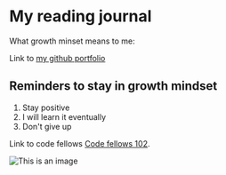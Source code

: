 # My reading journal

What growth minset means to me:

Link to [my github portfolio](https://github.com/burdolski/reading-notes)

## Reminders to stay in growth mindset

1. Stay positive
2. I will learn it eventually
3. Don't give up

Link to code fellows [Code fellows 102]([https://pages.github.com/](https://github.com/codefellows/seattle-code-102d46)).

![This is an image]([https://myoctocat.com/assets/images/base-octocat.svg](https://www.google.com/search?q=broncos&sxsrf=ALiCzsbQ27c_ia4eW-goPKQ7aYklGkd0kA:1670872234441&source=lnms&tbm=isch&sa=X&ved=2ahUKEwjev_6P5PT7AhXbIzQIHeBrCKsQ_AUoAnoECAEQBA&biw=1200&bih=886&dpr=2#imgrc=XQnVLkH39Ec8lM))


